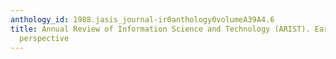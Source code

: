 ```yaml
---
anthology_id: 1988.jasis_journal-ir0anthology0volumeA39A4.6
title: Annual Review of Information Science and Technology (ARIST). Early historical
  perspective
---
```


